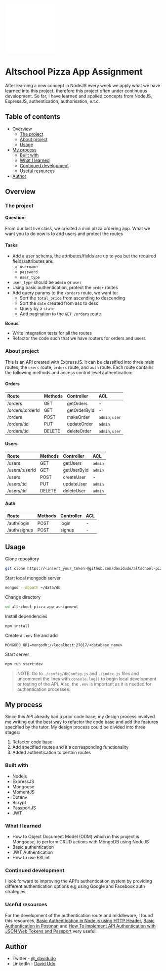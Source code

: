 ![Altschool Logo](https://raw.githubusercontent.com/Oluwasetemi/altschool-opensource-names/d5d87d27629fdd83b4a1d601afee0248f69cb25e/AltSchool-dark.svg)

# Altschool Pizza App Assignment

After learning a new concept in NodeJS every week we apply what we have learned into this project, therefore this project often under continuous development. So far, I have learned and applied concepts from NodeJS, ExpressJS, authentication, authorisation, e.t.c.

## Table of contents

- [Overview](#overview)
  - [The project](#the-project)
  - [About project](#about-project)
  - [Usage](#usage)
- [My process](#my-process)
  - [Built with](#built-with)
  - [What I learned](#what-i-learned)
  - [Continued development](#continued-development)
  - [Useful resources](#useful-resources)
- [Author](#author)

## Overview

### The project

#### Question:

From our last live class, we created a mini pizza ordering app. What we want you to do now is to add users and protect the routes

#### Tasks
- Add a user schema, the attributes/fields are up to you but the required fields/attributes are: 
  - `username`
  - `password`
  - `user_type`
- `user_type` should be `admin` or `user`
- Using basic authentication, protect the `order` routes
- Add query params to the `/orders` route, we want to:
  - Sort the `total_price` from ascending to descending
  - Sort the `date` created from asc to desc
  - Query by a `state`
  - Add pagination to the `GET /orders` route

**Bonus**
- Write integration tests for all the routes
- Refactor the code such that we have routers for orders and users

### About project

This is an API created with ExpressJS. It can be classified into three main routes, the `users` route, `orders` route, and `auth` route. Each route contains the following methods and access control level authentication:
 
#### Orders

| Route              | Methods | Controller    | ACL             |
| :----------------- | :-----  | :------------ | :-------------- |
| /orders            | GET     | getOrders     | -               |
| /orders/:orderId   | GET     | getOrderById  | -               |
| /orders            | POST    | makeOrder     | `admin`, `user` |
| /orders/:id        | PUT     | updateOrder   | `admin`         |
| /orders/:id        | DELETE  | deleteOrder   | `admin`, `user` |

#### Users

| Route              | Methods | Controller     | ACL             |
| :----------------- | :-----  | :------------  | :-------------- |
| /users             | GET     | getUsers       | `admin`         |
| /users/:userId     | GET     | getUserById    | `admin`         |
| /users             | POST    | createUser     | -               |
| /users/:id         | PUT     | updateUser     | `admin`         |
| /users/:id         | DELETE  | deleteUser     | `admin`         |

#### Auth

| Route              | Methods | Controller     | ACL       |
| :----------------- | :-----  | :------------  | :-------- |
| /auth/login        | POST    | login          | -         |
| /auth/signup       | POST    | signup        | -         |


## Usage

Clone repository 

```bash
git clone https://<insert_your_token>@github.com/davidudo/altschool-pizza_app-assignment
```

Start local mongodb server

```bash
mongod --dbpath ~/data/db
```

Change directory

```bash
cd altschool-pizza_app-assignment
```

Install dependencies

```bash
npm install
```

Create a `.env` file and add

```
MONGODB_URI=mongodb://localhost:27017/<database_name>
```

Start server

```bash
npm run start:dev
```

> NOTE: Go to `./config/dbConfig.js` and `./index.js` files and uncomment the lines with `console.log()` to begin local development or testing of the API. Also, the `.env` is important as it is needed for authentication processes.

## My process

Since this API already had a prior code base, my design process involved me writing out the best way to refactor the code base and add the features specified by the tutor. My design process could be divided into three stages:

1. Refactor code base
2. Add specified routes and it's corresponding functionality
3. Added authentication to certain routes

### Built with

- Nodejs
- ExpressJS
- Mongoose
- MomentJS
- Dotenv
- Bcrypt
- PassportJS
- JWT

### What I learned

- How to Object Document Model (ODM) which in this project is Mongoose, to perform CRUD actions with MongoDB using NodeJS
- Basic authentication
- JWT Authentication
- How to use ESLint

### Continued development

I look forward to improving the API's authentication system by providing different authentication options e.g using Google and Facebook auth strategies.

### Useful resources

For the development of the authentication route and middleware, I found this resources, [Basic Authentication in Node.js using HTTP Header](https://www.geeksforgeeks.org/basic-authentication-in-node-js-using-http-header/), [Basic Authentication in Postman](https://www.toolsqa.com/postman/basic-authentication-in-postman/) and [How To Implement API Authentication with JSON Web Tokens and Passport](https://www.digitalocean.com/community/tutorials/api-authentication-with-json-web-tokensjwt-and-passport) very useful.

## Author

- Twitter - [@_davidudo](https://www.twitter.com/_davidudo)
- LinkedIn - [David Udo](https://www.linkedin.com/in/david-udo-1713b3231)
